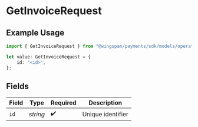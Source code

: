 # GetInvoiceRequest

## Example Usage

```typescript
import { GetInvoiceRequest } from "@wingspan/payments/sdk/models/operations";

let value: GetInvoiceRequest = {
    id: "<id>",
};
```

## Fields

| Field              | Type               | Required           | Description        |
| ------------------ | ------------------ | ------------------ | ------------------ |
| `id`               | *string*           | :heavy_check_mark: | Unique identifier  |